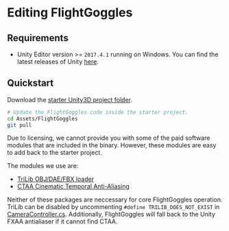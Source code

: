 # Editing FlightGoggles

## Requirements

* Unity Editor version >= `2017.4.1` running on Windows. You can find the latest releases of Unity [here](https://unity3d.com/get-unity/download/archive).

## Quickstart

Download the [starter Unity3D project folder](https://github.com/AgileDrones/FlightGoggles/releases/download/v1.3.0/Unity_Project_Folder_Flight_Goggles_Public_v1.3.0.zip).

```bash
# Update the FlightGoggles code inside the starter project.
cd Assets/FlightGoggles
git pull
```

Due to licensing, we cannot provide you with some of the paid software modules that are included in the binary. However, these modules are easy to add back to the starter project.

The modules we use are:
* [TriLib OBJ/DAE/FBX loader](https://assetstore.unity.com/packages/tools/modeling/trilib-unity-model-loader-package-91777)
* [CTAA Cinematic Temporal Anti-Aliasing](https://assetstore.unity.com/packages/vfx/shaders/ctaa-cinematic-temporal-anti-aliasing-pc-vr-106995)

Neither of these packages are neccessary for core FlightGoggles operation. TriLib can be disabled by uncommenting `#define TRILIB_DOES_NOT_EXIST` in [CameraController.cs](./Scripts/CameraController.cs). Additionally, FlightGoggles will fall back to the Unity FXAA antialiaser if it cannot find CTAA.